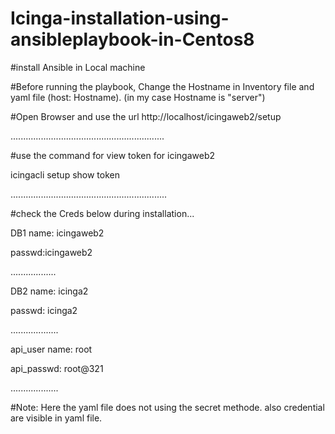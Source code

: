 # Icinga-installation-using-ansibleplaybook-in-Centos8

#install Ansible in Local machine

#Before running the playbook, Change the Hostname in Inventory file and yaml file (host: Hostname). (in my case Hostname is "server")


#Open Browser and use the url http://localhost/icingaweb2/setup

.............................................................

#use the command for view token for icingaweb2 

icingacli setup show token

..............................................................

#check the Creds below during installation...

DB1 name: icingaweb2

passwd:icingaweb2

..................

DB2 name: icinga2

passwd: icinga2

...................

api_user name: root

api_passwd: root@321

...................

#Note: Here the yaml file does not using the secret methode. also credential are visible in yaml file. 

